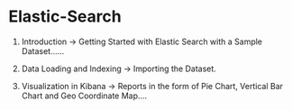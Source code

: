 # Elastic-Search

1) Introduction -> Getting Started with Elastic Search with a Sample Dataset......

2) Data Loading and Indexing -> Importing the Dataset.
3) Visualization in Kibana -> Reports in the form of Pie Chart, Vertical Bar Chart and Geo Coordinate Map....
